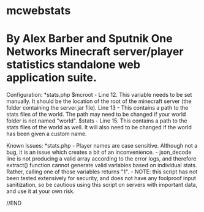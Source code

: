 mcwebstats
==========
By Alex Barber and Sputnik One Networks
Minecraft server/player statistics standalone web application suite.
==========

Configuration:
	*stats.php
		$mcroot - Line 12. This variable needs to be set manually. It should be the location of the root of the minecraft server (the folder containing the server.jar file).
		Line 13 - This contains a path to the stats files of the world. The path may need to be changed if your world folder is not named "world".
		$stats - Line 15. This contains a path to the stats files of the world as well. It will also need to be changed if the world has been given a custom name.

Known Issues:
	*stats.php
		- Player names are case sensitive. Although not a bug, it is an issue which creates a bit of an inconvenience.
		- json_decode line is not producing a valid array according to the error logs, and therefore extract() function cannot generate valid variables based on individual stats. Rather, calling one of those variables returns "1".
		- NOTE: this script has not been tested extensively for security, and does not have any foolproof input sanitization, so be cautious using this script on servers with important data, and use it at your own risk.

//END